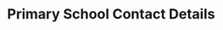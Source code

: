 ---
schema: default
title: Primary School Contact Details
organization: East Ayrshire
notes: 
resources:

  - name: Primary School Contact Details CSV
  - url: https://www.east-ayrshire.gov.uk/Resources/CSV/Open-Data-001-Primary-School-Contacts.csv
  - format: CSV

license: Open Government Licence 3.0 (United Kingdom)
category:

  - 


  - Education

maintainer: Tim Wisniewski
maintainer_email: tim@timwis.com
---